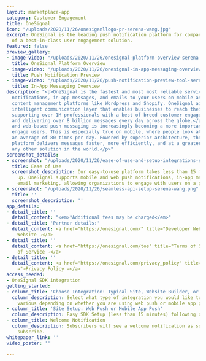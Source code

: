 ```yaml
---
layout: marketplace-app
category: Customer Engagement
title: OneSignal
icon: "/uploads/2020/11/26/onesiganllogo-pr-serena-wang.jpg"
excerpt: OneSignal is the leading push notification platform for companies in need
  of a best-in-class user engagement solution.
featured: false
preview_gallery:
- image-video: "/uploads/2020/11/26/onesignal-platform-overview-serena-wang.png"
  title: OneSignal Platform Overview
- image-video: "/uploads/2020/11/26/onesignal-in-app-messaging-overview-serena-wang.png"
  title: Push Notification Preview
- image-video: "/uploads/2020/11/26/push-notification-preview-tool-serena-wang.png"
  title: In-App Messaging Overview
description: "<p>OneSignal is the fastest and most most reliable service to send push
  notifications, in-app messages, and emails to your users on mobile and web, including
  content management platforms like Wordpress and Shopify. OneSignal aims to be the
  intelligent communication layer that enables businesses to reach their core objectives,
  supporting over 1M professionals with a best of breed customer engagement platform
  and delivering over 8 billion messages every day across the globe.</p><p>In-app
  and web-based push messaging is increasingly becoming a more important channel to
  engage users. This is especially true on mobile, where people look at their phone
  an average of 80 times per day. Powered by superior architecture, the OneSignal
  platform delivers messages faster, more efficiently, and at a greater scale than
  any other solution in the world.</p>"
screenshot_details:
- screenshot: "/uploads/2020/11/26/ease-of-use-and-setup-integrations-serena-wang.png"
  title: Ease of Use
  screenshot_description: Our easy-to-use platform takes less than 15 minutes to set
    up. OneSignal supports mobile and web push notifications, in-app messaging, and
    email marketing, allowing organizations to engage with users on a personal level.
- screenshot: "/uploads/2020/11/26/seamless-api-setup-serena-wang.png"
  title: ''
  screenshot_description: ''
app_details:
- detail_title: ''
  detail_content: "<em>*Additional fees may be charged</em>"
- detail_title: 'Partner details:'
  detail_content: <a href="https://onesignal.com/" title="Developer Website →">Developer
    Website →</a>
- detail_title: ''
  detail_content: <a href="https://onesignal.com/tos" title="Terms of Service →">Terms
    of Service →</a>
- detail_title: ''
  detail_content: <a href="https://onesignal.com/privacy_policy" title="Privacy Policy
    →">Privacy Policy →</a>
access_needed:
- OneSignal SDK integration
getting_started:
- column_title: 'Choose Integration: Typical Site, Website Builder, or Custom Code'
  column_description: Select what type of integration you would like to use, this
    various depending on whether you are using web push or mobile app push.
- column_title: 'Site Setup: Web Push or Mobile App Push'
  column_description: Easy SDK Setup (less than 15 minutes) following our simple documentation.
- column_title: Welcome Notification
  column_description: Subscribers will see a welcome notification as soon as they
    subscribe.
whitepaper_link: ''
video_poster: ''

---
```

